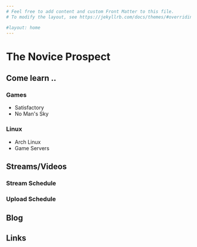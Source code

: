 ```yaml
---
# Feel free to add content and custom Front Matter to this file.
# To modify the layout, see https://jekyllrb.com/docs/themes/#overriding-theme-defaults

#layout: home
---
```


# The Novice Prospect

## Come learn ..

### Games

- Satisfactory
- No Man's Sky

### Linux

- Arch Linux
- Game Servers

## Streams/Videos

### Stream Schedule

### Upload Schedule

## Blog

## Links

